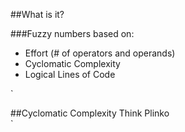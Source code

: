##What is it?

###Fuzzy numbers based on:
* Effort (# of operators and operands)
* Cyclomatic Complexity
* Logical Lines of Code

`
<section>
  ##Cyclomatic Complexity
  Think Plinko
</section>
`
